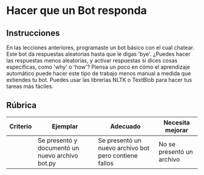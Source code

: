 # Hacer que un Bot responda

## Instrucciones

En las lecciones anteriores, programaste un bot básico con el cual chatear. Este bot da respuestas aleatorias hasta que le digas 'bye'. ¿Puedes hacer las respuestas menos aleatorias, y activar respuestas si dices cosas específicas, como 'why' o 'how'? Piensa un poco en cómo el aprendizaje automático puede hacer este tipo de trabajo menos manual a medida que extiendes tu bot. Puedes usar las librerías NLTK o TextBlob para hacer tus tareas más fáciles.

## Rúbrica

| Criterio | Ejemplar                                     | Adecuado                                         | Necesita mejorar       |
| -------- | --------------------------------------------- | ------------------------------------------------ | ----------------------- |
|          | Se presentó y documentó un nuevo archivo bot.py | Se presentó un nuevo archivo bot pero contiene fallos | No se presentó un archivo |
